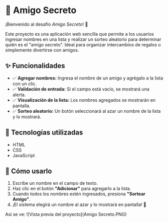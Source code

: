 # 🎁 Amigo Secreto  

¡Bienvenido al desafío *Amigo Secreto*! 🎉  

Este proyecto es una aplicación web sencilla que permite a los usuarios ingresar nombres en una lista y realizar un sorteo aleatorio para determinar quién es el "amigo secreto". Ideal para organizar intercambios de regalos o simplemente divertirse con amigos.  

## ✨ Funcionalidades  

- ✅ **Agregar nombres:** Ingresa el nombre de un amigo y agrégalo a la lista con un clic.  
- ✅ **Validación de entrada:** Si el campo está vacío, se mostrará una alerta.  
- ✅ **Visualización de la lista:** Los nombres agregados se mostrarán en pantalla.  
- ✅ **Sorteo aleatorio:** Un botón seleccionará al azar un nombre de la lista y lo mostrará.  

## 🚀 Tecnologías utilizadas  

- HTML  
- CSS  
- JavaScript  

## 🎯 Cómo usarlo  

1. Escribe un nombre en el campo de texto.  
2. Haz clic en el botón **"Adicionar"** para agregarlo a la lista.  
3. Cuando todos los nombres estén ingresados, presiona **"Sortear Amigo"**.  
4. ¡El sistema elegirá un nombre al azar y lo mostrará en pantalla! 🎊  

Asi se ve:
![Vista previa del proyecto](Amigo Secreto.PNG)



